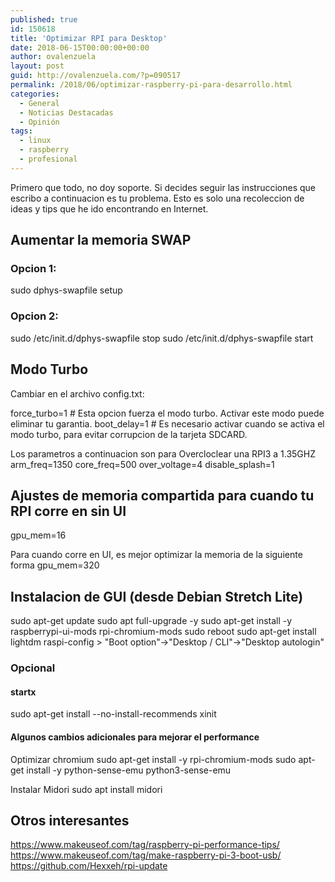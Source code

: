 ```yaml
---
published: true
id: 150618
title: 'Optimizar RPI para Desktop'
date: 2018-06-15T00:00:00+00:00
author: ovalenzuela
layout: post
guid: http://ovalenzuela.com/?p=090517
permalink: /2018/06/optimizar-raspberry-pi-para-desarrollo.html
categories:
  - General
  - Noticias Destacadas
  - Opinión
tags:
  - linux
  - raspberry
  - profesional
---
```


Primero que todo, no doy soporte. Si decides seguir las instrucciones que escribo a continuacion es tu problema.
Esto es solo una recoleccion de ideas y tips que he ido encontrando en Internet.

## Aumentar la memoria SWAP

### Opcion 1:
sudo dphys-swapfile setup

### Opcion 2:
sudo /etc/init.d/dphys-swapfile stop
sudo /etc/init.d/dphys-swapfile start


## Modo Turbo
Cambiar en el archivo config.txt:

force_turbo=1 # Esta opcion fuerza el modo turbo. Activar este modo puede eliminar tu garantia.
boot_delay=1 # Es necesario activar cuando se activa el modo turbo, para evitar corrupcion de la tarjeta SDCARD.

Los parametros a continuacion son para Overcloclear una RPI3 a 1.35GHZ
arm_freq=1350
core_freq=500
over_voltage=4
disable_splash=1

## Ajustes de memoria compartida para cuando tu RPI corre en sin UI
gpu_mem=16

Para cuando corre en UI, es mejor optimizar la memoria de la siguiente forma
gpu_mem=320


## Instalacion de GUI (desde Debian Stretch Lite)
sudo apt-get update
sudo apt full-upgrade -y
sudo apt-get install -y raspberrypi-ui-mods rpi-chromium-mods
sudo reboot
sudo apt-get install lightdm
raspi-config > "Boot option"->"Desktop / CLI"->"Desktop autologin"

### Opcional
#### startx
sudo apt-get install --no-install-recommends xinit

#### Algunos cambios adicionales para mejorar el performance
Optimizar chromium
sudo apt-get install -y rpi-chromium-mods
sudo apt-get install -y python-sense-emu python3-sense-emu

Instalar Midori
sudo apt install midori

## Otros interesantes
https://www.makeuseof.com/tag/raspberry-pi-performance-tips/
https://www.makeuseof.com/tag/make-raspberry-pi-3-boot-usb/
https://github.com/Hexxeh/rpi-update
